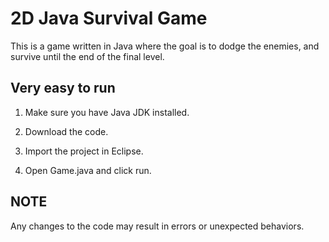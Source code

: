 # 2D Java Survival Game

This is a game written in Java where the goal is to dodge the enemies, and survive until the end of the final level.

## Very easy to run

1. Make sure you have Java JDK installed.

2. Download the code.

3. Import the project in Eclipse.

4. Open Game.java and click run.

## NOTE

Any changes to the code may result in errors or unexpected behaviors.